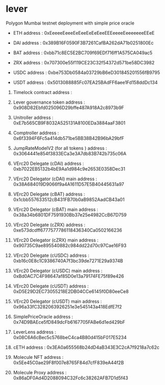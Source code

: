 # lever


 Polygon Mumbai testnet deployment with simple price oracle

- ETH address : 0xEeeeeEeeeEeEeeEeEeEeeEEEeeeeEeeeeeeeEEeE

- DAI address : 0x389B16F0590F3B7261CafBA262dA71b0251800Ec

- BAT address : 0xbb71c8EC5E2BC709f69EDf716ff1A575CA049ac5

- ZRX address : 0x707300e55f119CE23C32f54372d571be58DC3982

- USDC address : 0xbe753Db0584a03729bB6eD301845201556fB9795

- USDT address : 0x5013088885Fc07EA25BAdFF6aee1Fd158ddDc134



1. Timelock contract address : 

2. Lever governance token address : 0x908D82Ebfd025096D29bffe487A918A2c8973b9F

3. Unitroller address : 0xE7b565CB9F8032A525131A8100EDa3884aaF3801

4. Comptroller address : 0x6f3394F6Fc5a414db571be5BB38B42B96bA29bfF

5. JumpRateModelV2 (for all tokens ) address : 0x3064441e854f3833ECa3e3A7db83B742b735c06A

6. VErc20 Delegate (cDAI) address : 0xb7022EB5132b4bE9Aa1d984c9e2653E0358Dec31

7. VErc20 Delegator (cDAI) main address : 0x38A684019D9066f9a4A1611D57E5B40445631a97

8. VErc20 Delegate (cBAT) address : 0x1cbb557633512cB431FB70b0aB9852AadCB43a01

9. VErc20 Delegator (cBAT) main address : 0x38a34b6801DF7591930Bb37e25e4982CcB67D759

10. VErc20 Delegate (cZRX) address : 0xe573dcdff6777577786118436340Ca0502166236

11. VErc20 Delegator (cZRX) main address : 0x90735C9ae895540882c984dd22d70c97Cae16F93

12. VErc20 Delegate (cUSDC) address : 0xb16c0E8c1C9386740A7f3bc39de7271E29a9374B

13. VErc20 Delegator (cUSDC) main address : 0xBd0AC7C4F98647af85D0e13a79174FE75f89e426

14. VErc20 Delegate (cUSDT) address : 0xD5E29D2EC73055218E2DB04CCe6145f0D80eeCe8

15. VErc20 Delegator (cUSDT) main address : 0x96a33fC3282063926251e3e545143a418EdfE7f2

16. SimplePriceOracle address : 0x74D9BAEce5fD849dcFb6167705FABe6d1ed429bF

17. LeverLens address : 0x08C6A6cBec5c5768beC4ca4B80d415bF017E5234

18. cETH address : 0x3EA0a655568b24dD4aB343E3C2cA7f9218a7c62c

19. Molecule NFT address : 0x5Ee45C0ae29F8f007e8765F84d7cfF839eA44f2B

20. Molecule Proxy address : 0x86aDF0Ad4D2088094C32Fc6c38262AFB7D1d5f43


